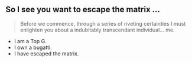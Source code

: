 ## So I see you want to escape the matrix ...

> Before we commence, through a series of riveting certainties I must enlighten you about a indubitably transcendant individual... me.

- I am a Top G.
- I own a bugatti.
- I have escaped the matrix.
